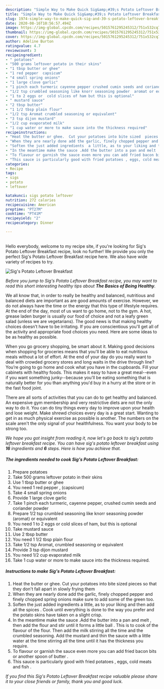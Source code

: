 ```yaml
---
description: "Simple Way to Make Quick Sig&amp;#39;s Potato Leftover Breakfast"
title: "Simple Way to Make Quick Sig&amp;#39;s Potato Leftover Breakfast"
slug: 1974-simple-way-to-make-quick-sig-and-39-s-potato-leftover-breakfast
date: 2020-08-16T10:56:57.494Z
image: https://img-global.cpcdn.com/recipes/5015761295245312/751x532cq70/sigs-potato-leftover-breakfast-recipe-main-photo.jpg
thumbnail: https://img-global.cpcdn.com/recipes/5015761295245312/751x532cq70/sigs-potato-leftover-breakfast-recipe-main-photo.jpg
cover: https://img-global.cpcdn.com/recipes/5015761295245312/751x532cq70/sigs-potato-leftover-breakfast-recipe-main-photo.jpg
author: Adeline Burton
ratingvalue: 4.7
reviewcount: 3
recipeingredient:
- " potatoes"
- "500 grams leftover potato in their skins"
- "1 tbsp butter or ghee"
- "1 red pepper  capsicum"
- "4 small spring onions"
- "1 large clove garlic"
- "1 pinch each turmeric cayenne pepper crushed cumin seeds and coriander powder"
- "1/2 tsp crumbled seasoning like knorr seasoning powder  aromat or equivalent"
- "1 to 2 eggs or  cold slices of ham but this is optional"
- " mustard sauce"
- "2 tbsp butter"
- "1 1/2 tbsp plain flour"
- "1/2 tsp Aromat crumbled seasoning or equivalent"
- "3 tsp dijon mustard"
- "1/2 cup evaporated milk"
- "1 cup water or more to make sauce into the thickness required"
recipeinstructions:
- "Heat the butter or ghee.  Cut your potatoes into bite sized  pieces so that they don&#39;t fall apart in slowly frying them"
- "When they are nearly done add the garlic, finely chopped pepper and finely chopped spring onions make sure to add some of the green too."
- "Soften the just added ingredients  a little, as to your liking and then add all the spices . Cook until everything  is done to the way you prefer and the potato skins have taken on a slight  crisp."
- "In the meantime make the sauce .Add the butter into a pan and melt , then add the flour and stir until it forms a little ball . This is to cook of the flavour of the flour. Then add the milk stirring all the time  and the crumbled seasoning.  Add the mustard and thin the sauce with  a little water at the time stirring all the time until it has the thickness you require."
- "To flavour or garnish the sauce even more you can add fried bacon bits or another spoon of butter ."
- "This sauce is particularly good with fried potatoes , eggs, cold meats  and fish ."
categories:
- Recipe
tags:
- sigs
- potato
- leftover

katakunci: sigs potato leftover 
nutrition: 272 calories
recipecuisine: American
preptime: "PT27M"
cooktime: "PT41M"
recipeyield: "2"
recipecategory: Dinner

---
```

<br>
Hello everybody, welcome to my recipe site, if you're looking for Sig&#39;s Potato Leftover Breakfast recipe, look no further! We provide you only the perfect Sig&#39;s Potato Leftover Breakfast recipe here. We also have wide variety of recipes to try.
<br>


![Sig&#39;s Potato Leftover Breakfast](https://img-global.cpcdn.com/recipes/5015761295245312/751x532cq70/sigs-potato-leftover-breakfast-recipe-main-photo.jpg)

<i>Before you jump to Sig&#39;s Potato Leftover Breakfast recipe, you may want to read this short interesting healthy tips about <strong>The Basics of Being Healthy</strong>.</i>

We all know that, in order to really be healthy and balanced, nutritious and balanced diets are important as are good amounts of exercise. However, we do not always have the time or the energy that this type of lifestyle requires. At the end of the day, most of us want to go home, not to the gym. A hot, grease laden burger is usually our food of choice and not a leafy green salad (unless we are vegetarians). The good news is that making healthy choices doesn’t have to be irritating. If you are conscientious you'll get all of the activity and appropriate food choices you need. Here are some ideas to be as healthy as possible.

When you go grocery shopping, be smart about it. Making good decisions when shopping for groceries means that you'll be able to eat nutritious meals without a lot of effort. At the end of your day do you really want to deal with crowded grocery stores and long waits in the drive through line? You’re going to go home and cook what you have in the cupboards. Fill your cabinets with healthy foods. This makes it easy to have a great meal--even if you want something junky--because you'll be eating something that is naturally better for you than anything you'd buy in a hurry at the store or in the fast food joint.

There are all sorts of activities that you can do to get healthy and balanced. An expensive gym membership and very restrictive diets are not the only way to do it. You can do tiny things every day to improve upon your health and lose weight. Make shrewd choices every day is a great start. Wanting to get in as much physical exercise as possible is another. The numbers on the scale aren't the only signal of your healthfulness. You want your body to be strong too. 


<i>We hope you got insight from reading it, now let's go back to sig&#39;s potato leftover breakfast recipe. You can have sig&#39;s potato leftover breakfast using <strong>16</strong> ingredients and <strong>6</strong> steps. Here is how you achieve that.
</i>

##### The ingredients needed to cook Sig&#39;s Potato Leftover Breakfast:

1. Prepare  potatoes
1. Take 500 grams leftover potato in their skins
1. Use 1 tbsp butter or ghee
1. You need 1 red pepper , (capsicum)
1. Take 4 small spring onions
1. Provide 1 large clove garlic
1. Take 1 pinch each turmeric, cayenne pepper, crushed cumin seeds and coriander powder
1. Prepare 1/2 tsp crumbled seasoning like knorr seasoning powder  (aromat) or equivalent
1. You need 1 to 2 eggs or  cold slices of ham, but this is optional
1. Take  mustard sauce
1. Use 2 tbsp butter
1. You need 1 1/2 tbsp plain flour
1. Take 1/2 tsp Aromat, crumbled seasoning or equivalent
1. Provide 3 tsp dijon mustard
1. You need 1/2 cup evaporated milk
1. Take 1 cup water or more to make sauce into the thickness required.


##### Instructions to make Sig&#39;s Potato Leftover Breakfast:

1. Heat the butter or ghee.  Cut your potatoes into bite sized  pieces so that they don&#39;t fall apart in slowly frying them
1. When they are nearly done add the garlic, finely chopped pepper and finely chopped spring onions make sure to add some of the green too.
1. Soften the just added ingredients  a little, as to your liking and then add all the spices . Cook until everything  is done to the way you prefer and the potato skins have taken on a slight  crisp.
1. In the meantime make the sauce .Add the butter into a pan and melt , then add the flour and stir until it forms a little ball . This is to cook of the flavour of the flour. Then add the milk stirring all the time  and the crumbled seasoning.  Add the mustard and thin the sauce with  a little water at the time stirring all the time until it has the thickness you require.
1. To flavour or garnish the sauce even more you can add fried bacon bits or another spoon of butter .
1. This sauce is particularly good with fried potatoes , eggs, cold meats  and fish .


<i>If you find this Sig&#39;s Potato Leftover Breakfast recipe valuable please share it to your close friends or family, thank you and good luck.</i>

